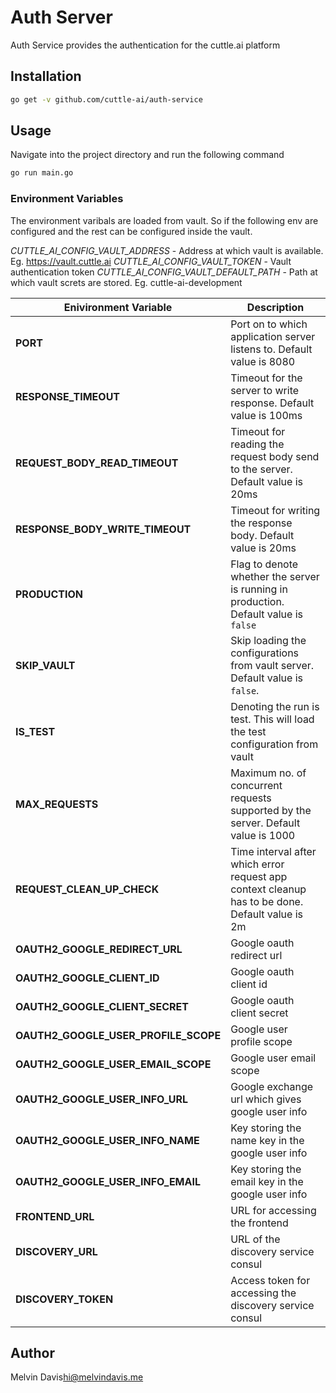 # Auth Server

Auth Service provides the authentication for the cuttle.ai platform

## Installation

```bash
go get -v github.com/cuttle-ai/auth-service
```

## Usage

Navigate into the project directory and run the following command

```bash
go run main.go
```

### Environment Variables

The environment varibals are loaded from vault. So if the following env are configured and the rest can be configured inside the vault.

*CUTTLE_AI_CONFIG_VAULT_ADDRESS* - Address at which vault is available. Eg. https://vault.cuttle.ai
*CUTTLE_AI_CONFIG_VAULT_TOKEN* - Vault authentication token
*CUTTLE_AI_CONFIG_VAULT_DEFAULT_PATH* - Path at which vault screts are stored. Eg. cuttle-ai-development

| Enivironment Variable                 | Description                                                                                     |
| ------------------------------------- | ----------------------------------------------------------------------------------------------- |
| **PORT**                              | Port on to which application server listens to. Default value is 8080                           |
| **RESPONSE_TIMEOUT**                  | Timeout for the server to write response. Default value is 100ms                                |
| **REQUEST_BODY_READ_TIMEOUT**         | Timeout for reading the request body send to the server. Default value is 20ms                  |
| **RESPONSE_BODY_WRITE_TIMEOUT**       | Timeout for writing the response body. Default value is 20ms                                    |
| **PRODUCTION**                        | Flag to denote whether the server is running in production. Default value is `false`            |
| **SKIP_VAULT**                        | Skip loading the configurations from vault server. Default value is `false`.                    |
| **IS_TEST**                           | Denoting the run is test. This will load the test configuration from vault                      |
| **MAX_REQUESTS**                      | Maximum no. of concurrent requests supported by the server. Default value is 1000               |
| **REQUEST_CLEAN_UP_CHECK**            | Time interval after which error request app context cleanup has to be done. Default value is 2m |
| **OAUTH2_GOOGLE_REDIRECT_URL**        | Google oauth redirect url                                                                       |
| **OAUTH2_GOOGLE_CLIENT_ID**           | Google oauth client id                                                                          |
| **OAUTH2_GOOGLE_CLIENT_SECRET**       | Google oauth client secret                                                                      |
| **OAUTH2_GOOGLE_USER_PROFILE_SCOPE**  | Google user profile scope                                                                       |
| **OAUTH2_GOOGLE_USER_EMAIL_SCOPE**    | Google user email scope                                                                         |
| **OAUTH2_GOOGLE_USER_INFO_URL**       | Google exchange url which gives google user info                                                |
| **OAUTH2_GOOGLE_USER_INFO_NAME**      | Key storing the name key in the google user info                                                |
| **OAUTH2_GOOGLE_USER_INFO_EMAIL**     | Key storing the email key in the google user info                                               |
| **FRONTEND_URL**                      | URL for accessing the frontend                                                                  |
| **DISCOVERY_URL**                     | URL of the discovery service consul                                                             |
| **DISCOVERY_TOKEN**                   | Access token for accessing the discovery service consul                                         |

## Author

Melvin Davis<hi@melvindavis.me>
